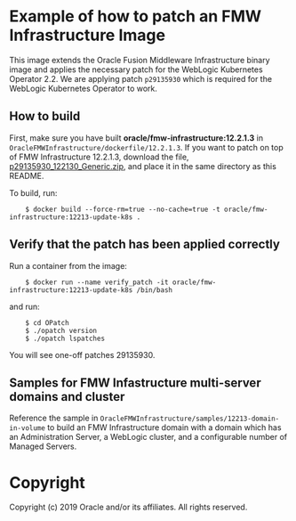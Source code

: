 Example of how to patch an FMW Infrastructure Image
===============================================
This image extends the Oracle Fusion Middleware Infrastructure binary image and applies the necessary patch for the WebLogic Kubernetes Operator 2.2.  We are applying patch `p29135930` which is required for the WebLogic Kubernetes Operator to work.

## How to build
First, make sure you have built **oracle/fmw-infrastructure:12.2.1.3** in `OracleFMWInfrastructure/dockerfile/12.2.1.3`.
If you want to patch on top of FMW Infrastructure 12.2.1.3, download the file, [p29135930_122130_Generic.zip](http://support.oracle.com), and place it in the same directory as this README.

To build, run:

        $ docker build --force-rm=true --no-cache=true -t oracle/fmw-infrastructure:12213-update-k8s .

## Verify that the patch has been applied correctly
Run a container from the image:

        $ docker run --name verify_patch -it oracle/fmw-infrastructure:12213-update-k8s /bin/bash

and run:

        $ cd OPatch
        $ ./opatch version
        $ ./opatch lspatches

You will see one-off patches 29135930.

##  Samples for FMW Infastructure multi-server domains and cluster
Reference the sample in `OracleFMWInfrastructure/samples/12213-domain-in-volume` to build an FMW Infrastructure domain with a domain which has an Administration Server, a WebLogic cluster, and a configurable number of Managed Servers.

# Copyright
Copyright (c) 2019 Oracle and/or its affiliates. All rights reserved.
